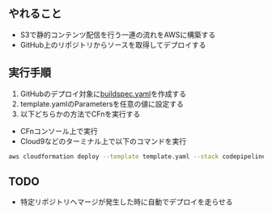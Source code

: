 ## やれること
- S3で静的コンテンツ配信を行う一連の流れをAWSに構築する
- GitHub上のリポジトリからソースを取得してデプロイする

## 実行手順
1. GitHubのデプロイ対象に[buildspec.yaml](https://docs.aws.amazon.com/ja_jp/codebuild/latest/userguide/build-spec-ref.html)を作成する
2. template.yamlのParametersを任意の値に設定する
3. 以下どちらかの方法でCFnを実行する
  - CFnコンソール上で実行
  - Cloud9などのターミナル上で以下のコマンドを実行

```sh
aws cloudformation deploy --template template.yaml --stack codepipeline-s3-cfn --capabilities CAPABILITY_IAM
```

## TODO
- 特定リポジトリへマージが発生した時に自動でデプロイを走らせる